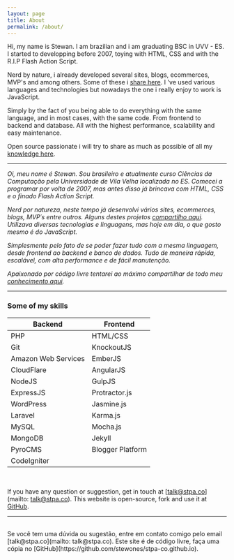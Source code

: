 ```yaml
---
layout: page
title: About
permalink: /about/
---
```


Hi, my name is Stewan. I am brazilian and i am graduating BSC in UVV - ES. I started to developping before 2007, toying with HTML, CSS and with the R.I.P Flash Action Script.

Nerd by nature, i already developed several sites, blogs, ecommerces, MVP's and among others. Some of these i [share here](/projects). I 've used various languages and technologies but nowadays the one i really enjoy to work is JavaScript. 

Simply by the fact of you being able to do everything with the same language, and in most cases, with the same code. From frontend to backend and database. All with the highest performance, scalability and easy maintenance.

Open source passionate i will try to share as much as possible of all my [knowledge here](/).

___

_Oi, meu nome é Stewan. Sou brasileiro e atualmente curso Ciências da Computação pela Universidade de Vila Velha localizada no ES. Comecei a programar por volta de 2007, mas antes disso já brincava com HTML, CSS e o finado Flash Action Script._

_Nerd por natureza, neste tempo já desenvolvi vários sites, ecommerces, blogs, MVP´s entre outros. Alguns destes projetos [compartilho aqui](/projects). Utilizava diversas tecnologias e linguagens, mas hoje em dia, o que gosto mesmo é do JavaScript._

_Simplesmente pelo fato de se poder fazer tudo com a mesma linguagem, desde frontend ao backend e banco de dados. Tudo de maneira rápida, escalável, com alta performance e de fácil manutenção._

_Apaixonado por código livre tentarei ao máximo compartilhar de todo meu [conhecimento aqui](/)._
___

### Some of my skills


| Backend | Frontend | 
| -------- | -------- | 
| PHP  | HTML/CSS |  
| Git  | KnockoutJS  |
| Amazon Web Services | EmberJS | 
| CloudFlare | AngularJS | 
| NodeJS | GulpJS | 
| ExpressJS | Protractor.js | 
| WordPress | Jasmine.js | 
| Laravel | Karma.js | 
| MySQL | Mocha.js |
| MongoDB | Jekyll |
| PyroCMS | Blogger Platform |
| CodeIgniter |  |


<br />

If you have any question or suggestion, get in touch at [talk@stpa.co](mailto: talk@stpa.co).
This website is open-source, fork and use it at [GitHub](https://github.com/stewones/stpa-co.github.io).
___
<br />
Se você tem uma dúvida ou sugestão, entre em contato comigo pelo email [talk@stpa.co](mailto: talk@stpa.co).
Este site é de código livre, faça uma cópia no [GitHub](https://github.com/stewones/stpa-co.github.io).
